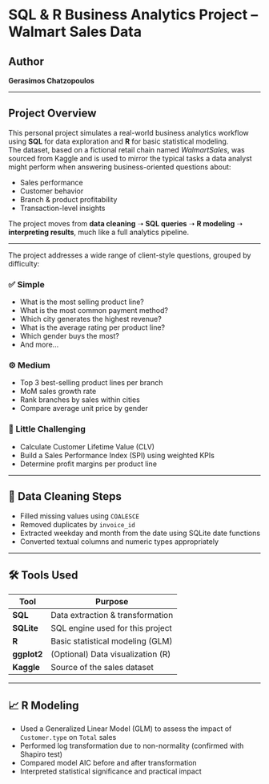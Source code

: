 # SQL & R Business Analytics Project – Walmart Sales Data

##  Author

**Gerasimos Chatzopoulos**

---

##  Project Overview

This personal project simulates a real-world business analytics workflow using **SQL** for data exploration and **R** for basic statistical modeling.  
The dataset, based on a fictional retail chain named *WalmartSales*, was sourced from Kaggle and is used to mirror the typical tasks a data analyst might perform when answering business-oriented questions about:

- Sales performance  
- Customer behavior  
- Branch & product profitability  
- Transaction-level insights  

The project moves from **data cleaning** ➝ **SQL queries** ➝ **R modeling** ➝ **interpreting results**, much like a full analytics pipeline.

---

The project addresses a wide range of client-style questions, grouped by difficulty:

### ✅ Simple
- What is the most selling product line?
- What is the most common payment method?
- Which city generates the highest revenue?
- What is the average rating per product line?
- Which gender buys the most?
- And more...

### ⚙️ Medium
- Top 3 best-selling product lines per branch
- MoM sales growth rate
- Rank branches by sales within cities
- Compare average unit price by gender

### 🧠 Little Challenging
- Calculate Customer Lifetime Value (CLV)
- Build a Sales Performance Index (SPI) using weighted KPIs
- Determine profit margins per product line

---

## 🧼 Data Cleaning Steps

- Filled missing values using `COALESCE`
- Removed duplicates by `invoice_id`
- Extracted weekday and month from the date using SQLite date functions
- Converted textual columns and numeric types appropriately

---

## 🛠 Tools Used

| Tool        | Purpose                                 |
|-------------|-----------------------------------------|
| **SQL**     | Data extraction & transformation        |
| **SQLite**  | SQL engine used for this project        |
| **R**       | Basic statistical modeling (GLM)        |
| **ggplot2** | (Optional) Data visualization (R)       |
| **Kaggle**  | Source of the sales dataset             |

---

## 📈 R Modeling

- Used a Generalized Linear Model (GLM) to assess the impact of `Customer.type` on `Total` sales
- Performed log transformation due to non-normality (confirmed with Shapiro test)
- Compared model AIC before and after transformation
- Interpreted statistical significance and practical impact
